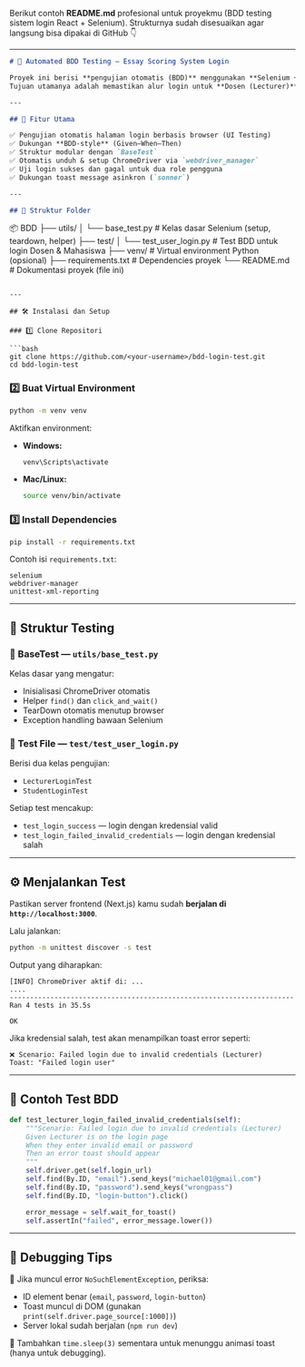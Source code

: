 Berikut contoh **README.md** profesional untuk proyekmu (BDD testing sistem login React + Selenium).
Strukturnya sudah disesuaikan agar langsung bisa dipakai di GitHub 👇

---

```markdown
# 🧪 Automated BDD Testing — Essay Scoring System Login

Proyek ini berisi **pengujian otomatis (BDD)** menggunakan **Selenium + Python (unittest)** untuk memverifikasi proses **login sistem web Essay Scoring System** yang dibangun dengan **Next.js (React)**.  
Tujuan utamanya adalah memastikan alur login untuk **Dosen (Lecturer)** dan **Mahasiswa (Student)** berjalan dengan benar.

---

## 🚀 Fitur Utama

✅ Pengujian otomatis halaman login berbasis browser (UI Testing)  
✅ Dukungan **BDD-style** (Given–When–Then)  
✅ Struktur modular dengan `BaseTest`  
✅ Otomatis unduh & setup ChromeDriver via `webdriver_manager`  
✅ Uji login sukses dan gagal untuk dua role pengguna  
✅ Dukungan toast message asinkron (`sonner`)

---

## 🧩 Struktur Folder

```

📦 BDD
├── utils/
│   └── base_test.py         # Kelas dasar Selenium (setup, teardown, helper)
├── test/
│   └── test_user_login.py   # Test BDD untuk login Dosen & Mahasiswa
├── venv/                    # Virtual environment Python (opsional)
├── requirements.txt         # Dependencies proyek
└── README.md                # Dokumentasi proyek (file ini)

````

---

## 🛠️ Instalasi dan Setup

### 1️⃣ Clone Repositori

```bash
git clone https://github.com/<your-username>/bdd-login-test.git
cd bdd-login-test
````

### 2️⃣ Buat Virtual Environment

```bash
python -m venv venv
```

Aktifkan environment:

* **Windows:**

  ```bash
  venv\Scripts\activate
  ```
* **Mac/Linux:**

  ```bash
  source venv/bin/activate
  ```

### 3️⃣ Install Dependencies

```bash
pip install -r requirements.txt
```

Contoh isi `requirements.txt`:

```
selenium
webdriver-manager
unittest-xml-reporting
```

---

## 🧠 Struktur Testing

### 🔹 BaseTest — `utils/base_test.py`

Kelas dasar yang mengatur:

* Inisialisasi ChromeDriver otomatis
* Helper `find()` dan `click_and_wait()`
* TearDown otomatis menutup browser
* Exception handling bawaan Selenium

### 🔹 Test File — `test/test_user_login.py`

Berisi dua kelas pengujian:

* `LecturerLoginTest`
* `StudentLoginTest`

Setiap test mencakup:

* `test_login_success` — login dengan kredensial valid
* `test_login_failed_invalid_credentials` — login dengan kredensial salah

---

## ⚙️ Menjalankan Test

Pastikan server frontend (Next.js) kamu sudah **berjalan di `http://localhost:3000`**.

Lalu jalankan:

```bash
python -m unittest discover -s test
```

Output yang diharapkan:

```
[INFO] ChromeDriver aktif di: ...
....
----------------------------------------------------------------------
Ran 4 tests in 35.5s

OK
```

Jika kredensial salah, test akan menampilkan toast error seperti:

```
❌ Scenario: Failed login due to invalid credentials (Lecturer)
Toast: "Failed login user"
```

---

## 🧾 Contoh Test BDD

```python
def test_lecturer_login_failed_invalid_credentials(self):
    """Scenario: Failed login due to invalid credentials (Lecturer)
    Given Lecturer is on the login page
    When they enter invalid email or password
    Then an error toast should appear
    """
    self.driver.get(self.login_url)
    self.find(By.ID, "email").send_keys("michael01@gmail.com")
    self.find(By.ID, "password").send_keys("wrongpass")
    self.find(By.ID, "login-button").click()

    error_message = self.wait_for_toast()
    self.assertIn("failed", error_message.lower())
```

---

## 🧰 Debugging Tips

🔹 Jika muncul error `NoSuchElementException`, periksa:

* ID element benar (`email`, `password`, `login-button`)
* Toast muncul di DOM (gunakan `print(self.driver.page_source[:1000])`)
* Server lokal sudah berjalan (`npm run dev`)

🔹 Tambahkan `time.sleep(3)` sementara untuk menunggu animasi toast (hanya untuk debugging).

